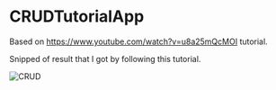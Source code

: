 # CRUDTutorialApp
Based on https://www.youtube.com/watch?v=u8a25mQcMOI tutorial.


Snipped of result that I got by following this tutorial.

![CRUD](https://github.com/HasieEST/CRUDTutorialApp/assets/25981761/7e329c58-3392-451e-b3cf-df49d0d0a3cc)
